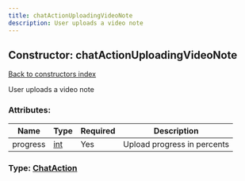 ```yaml
---
title: chatActionUploadingVideoNote
description: User uploads a video note
---
```

## Constructor: chatActionUploadingVideoNote  
[Back to constructors index](index.md)



User uploads a video note

### Attributes:

| Name     |    Type       | Required | Description |
|----------|---------------|----------|-------------|
|progress|[int](../types/int.md) | Yes|Upload progress in percents|



### Type: [ChatAction](../types/ChatAction.md)


